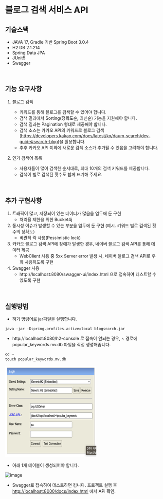 # 블로그 검색 서비스 API

## 기술스택
  - JAVA 17, Gradle 기반 Spring Boot 3.0.4
  - H2 DB 2.1.214
  - Spring Data JPA
  - JUnit5
  - Swagger
<br/>

## 기능 요구사항
1. 블로그 검색
    - 키워드를 통해 블로그를 검색할 수 있어야 합니다.
    - 검색 결과에서 Sorting(정확도순, 최신순) 기능을 지원해야 합니다.
    - 검색 결과는 Pagination 형태로 제공해야 합니다.
    - 검색 소스는 카카오 API의 키워드로 블로그 검색(https://developers.kakao.com/docs/latest/ko/daum-search/dev-guide#search-blog)을 활용합니다.
    - 추후 카카오 API 이외에 새로운 검색 소스가 추가될 수 있음을 고려해야 합니다.

2. 인기 검색어 목록
    - 사용자들이 많이 검색한 순서대로, 최대 10개의 검색 키워드를 제공합니다.
    - 검색어 별로 검색된 횟수도 함께 표기해 주세요.
<br/>

## 추가 구현사항
1. 트래픽이 많고, 저장되어 있는 데이터가 많음을 염두에 둔 구현
    - 처리율 제한을 위한 Bucket4j
2. 동시성 이슈가 발생할 수 있는 부분을 염두에 둔 구현 (예시. 키워드 별로 검색된 횟수의 정확도)
    - 비관적 락 사용(Pessimistic lock)
3. 카카오 블로그 검색 API에 장애가 발생한 경우, 네이버 블로그 검색 API를 통해 데이터 제공
    - WebClient 사용 중 5xx Server error 발생 시, 네이버 블로그 검색 API로 우회 사용하도록 구현
4. Swagger 사용
    - http://localhost:8080/swagger-ui/index.html 으로 접속하여 테스트할 수 있도록 구현
<br/>

## 실행방법
- 하기 명령어로 jar파일을 실행합니다.
```
java -jar -Dspring.profiles.active=local blogsearch.jar
```
- http://localhost:8080/h2-console 로 접속이 안되는 경우, ~ 경로에 popular_keywords.mv.db 파일을 직접 생성해줍니다.
```
cd ~
touch popular_keywords.mv.db
```
<img src="./image/h2.png" width="300" height="300">
<br/>

- 아래 1개 테이블이 생성되어야 합니다.
<img width="183" alt="image" src="https://user-images.githubusercontent.com/101622499/226618321-788a6ac9-d450-44d0-81c2-26265dd83555.png">

- Swagger로 접속하여 테스트하면 됩니다. 프로젝트 실행 후 [http://localhost:8000/docs/index.html](http://localhost:8080/swagger-ui/index.html) 에서 API 확인.
